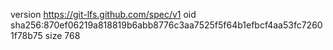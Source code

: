 version https://git-lfs.github.com/spec/v1
oid sha256:870ef06219a818819b6abb8776c3aa7525f5f64b1efbcf4aa53fc72601f78b75
size 768
